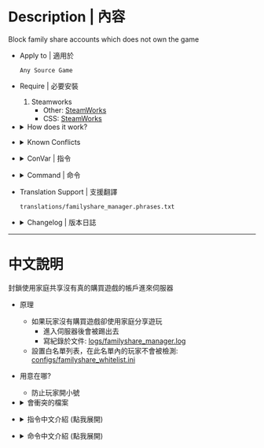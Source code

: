 # Description | 內容
Block family share accounts which does not own the game

* Apply to | 適用於
    ```
    Any Source Game
    ```

* Require | 必要安裝
    1. Steamworks
        - Other: [SteamWorks](https://github.com/hexa-core-eu/SteamWorks/releases)
        - CSS: [SteamWorks](https://github.com/hexa-core-eu/SteamWorks/releases/tag/v1.2.3)
        
* <details><summary>How does it work?</summary>

    * If player does not own the game and join server (Use steam family share)
        * Kick player and ban
        * Log record in [logs/familyshare_manager.log](logs/familyshare_manager.log)
    * Whitelist list, player in this list will not be detected: [configs/familyshare_whitelist.ini](configs/familyshare_whitelist.ini)
</details>

* <details><summary>Known Conflicts</summary>
    
    If you don't use any of these files at all, no need to worry about conflicts.
    1. [lakwsh/l4dtoolz](https://github.com/lakwsh/l4dtoolz/releases): SteamWorks would stop working if set ```sv_steam_bypass 1```
</details>

* <details><summary>ConVar | 指令</summary>

    * cfg/sourcemod/familyshare_manager.cfg
        ```php
        // 0=Plugin off, 1=Plugin on.
        familyshare_manager_enable "1"

        // Players with these flags will be ignored (Empty = Everyone, -1: Nobody)
        familyshare_manager_ignore_admin_flag "z"

        // Ban duration (Mins) (0=Permanent, -1: Kick only)
        familyshare_manager_ban_time "1440"
        ```
</details>

* <details><summary>Command | 命令</summary>

    * **Reload the whitelist: configs/familyshare_whitelist.ini (Access: ADMFLAG_ROOT)**
        ```php
        sm_reloadlist
        ```

    * **Add a player to the whitelist (Access: ADMFLAG_ROOT)**
        ```php
        sm_addtolist <SteamID 64>
        ```

    * **Remove a player from the whitelist (Access: ADMFLAG_ROOT)**
        ```php
        sm_removefromlist <SteamID 64>
        ```

    * **View current whitelist (Access: ADMFLAG_ROOT)**
        ```php
        sm_displaylist
        ```
</details>

* Translation Support | 支援翻譯
    ```
    translations/familyshare_manager.phrases.txt
    ```

* <details><summary>Changelog | 版本日誌</summary>

    * v1.2h (2025-10-5)
        * Remake code, convert code to latest syntax
        * Add cvars, cmds, translation
        * Use steam 64 ID instea of Steam ID (More accurate)
        * Add ban minutes and kick message
        * Add log record
        * Remove updater

    * Original & Credit
        * [Original plugin by s (+bonbon, 11530)](https://forums.alliedmods.net/showthread.php?t=293927)
</details>

- - - -
# 中文說明
封鎖使用家庭共享沒有真的購買遊戲的帳戶進來伺服器

* 原理
    * 如果玩家沒有購買遊戲卻使用家庭分享遊玩
        * 進入伺服器後會被踢出去
        * 寫紀錄於文件: [logs/familyshare_manager.log](logs/familyshare_manager.log)
    * 設置白名單列表，在此名單內的玩家不會被檢測: [configs/familyshare_whitelist.ini](configs/familyshare_whitelist.ini)

* 用意在哪?
    * 防止玩家開小號

* <details><summary>會衝突的檔案</summary>
    
    如果沒安裝以下檔案就不需要擔心衝突
    1. [lakwsh/l4dtoolz](https://github.com/lakwsh/l4dtoolz/releases): 如果設置 ```sv_steam_bypass 1```, SteamWorks會停止運作
</details>

* <details><summary>指令中文介紹 (點我展開)</summary>

    * cfg/sourcemod/familyshare_manager.cfg
        ```php
        // 0=關閉插件, 1=啟動插件
        familyshare_manager_enable "1"

        // 擁有這些權限的玩家，不會被檢測 (留白 = 任何人都能, -1: 無人)
        familyshare_manager_ignore_admin_flag "z"

        // 封鎖時間，單位是分鐘 (0=永久封鎖, -1: 只踢出遊戲)
        familyshare_manager_ban_time "1440"
        ```
</details>

* <details><summary>命令中文介紹 (點我展開)</summary>

    * **重載白名單: configs/familyshare_whitelist.ini (權限: ADMFLAG_ROOT)**
        ```php
        sm_reloadlist
        ```

    * **增加SteamID 64到白名單上 (權限: ADMFLAG_ROOT)**
        ```php
        sm_addtolist <SteamID 64>
        ```

    * **白名單上移除SteamID 64 (權限: ADMFLAG_ROOT)**
        ```php
        sm_removefromlist <SteamID 64>
        ```

    * **查看目前的白名單列表 (權限: ADMFLAG_ROOT)**
        ```php
        sm_displaylist
        ```
</details>

